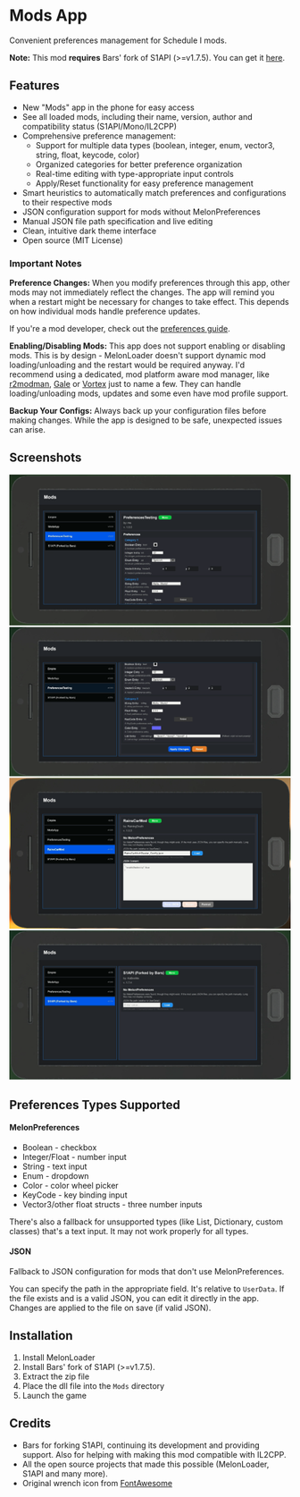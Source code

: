 # Mods App

Convenient preferences management for Schedule I mods.

**Note:** This mod **requires** Bars' fork of S1API (>=v1.7.5). You can get it [here](https://github.com/ifBars/S1API/releases/).

## Features
- New "Mods" app in the phone for easy access
- See all loaded mods, including their name, version, author and compatibility status (S1API/Mono/IL2CPP)
- Comprehensive preference management:
    - Support for multiple data types (boolean, integer, enum, vector3, string, float, keycode, color)
    - Organized categories for better preference organization
    - Real-time editing with type-appropriate input controls
    - Apply/Reset functionality for easy preference management
- Smart heuristics to automatically match preferences and configurations to their respective mods
- JSON configuration support for mods without MelonPreferences
- Manual JSON file path specification and live editing
- Clean, intuitive dark theme interface
- Open source (MIT License)

### Important Notes
**Preference Changes:** When you modify preferences through this app, other mods may not immediately reflect the changes. The app will remind you when a restart might be necessary for changes to take effect. This depends on how individual mods handle preference updates.

If you're a mod developer, check out the [preferences guide](https://github.com/k073l/s1-modsapp/blob/master/PREFERENCES.md).

**Enabling/Disabling Mods:** This app does not support enabling or disabling mods. This is by design - MelonLoader doesn't support dynamic mod loading/unloading and the restart would be required anyway. I'd recommend using a dedicated, mod platform aware mod manager, like [r2modman](https://thunderstore.io/c/schedule-i/p/ebkr/r2modman/), [Gale](https://thunderstore.io/c/schedule-i/p/Kesomannen/GaleModManager/) or [Vortex](https://www.nexusmods.com/site/mods/1) just to name a few. They can handle loading/unloading mods, updates and some even have mod profile support.

**Backup Your Configs:** Always back up your configuration files before making changes. While the app is designed to be safe, unexpected issues can arise.

## Screenshots
![Mod with preferences, first category](https://raw.githubusercontent.com/k073l/s1-modsapp/refs/heads/master/assets/pref-1.png)
![Mod with preferences, second category](https://raw.githubusercontent.com/k073l/s1-modsapp/refs/heads/master/assets/pref-2.png)
![Mod without preferences, JSON config](https://raw.githubusercontent.com/k073l/s1-modsapp/refs/heads/master/assets/json-compat.png)
![Mod without preferences](https://raw.githubusercontent.com/k073l/s1-modsapp/refs/heads/master/assets/no-pref.png)

## Preferences Types Supported
#### MelonPreferences
- Boolean - checkbox
- Integer/Float - number input
- String - text input
- Enum - dropdown
- Color - color wheel picker
- KeyCode - key binding input
- Vector3/other float structs - three number inputs

There's also a fallback for unsupported types (like List, Dictionary, custom classes) that's a text input. It may not work properly for all types.

#### JSON
Fallback to JSON configuration for mods that don't use MelonPreferences.

You can specify the path in the appropriate field. It's relative to `UserData`.
If the file exists and is a valid JSON, you can edit it directly in the app.
Changes are applied to the file on save (if valid JSON).

## Installation
1. Install MelonLoader
2. Install Bars' fork of S1API (>=v1.7.5).
3. Extract the zip file
4. Place the dll file into the `Mods` directory
5. Launch the game

## Credits
- Bars for forking S1API, continuing its development and providing support. Also for helping with making this mod compatible with IL2CPP.
- All the open source projects that made this possible (MelonLoader, S1API and many more).
- Original wrench icon from [FontAwesome](https://fontawesome.com/icons/wrench?s=solid)
